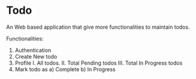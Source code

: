 # Todo
An Web based application that give more functionalities to maintain todos.

Functionalities:
  1. Authentication
  2. Create New todo
  3. Profile 
      I. All todos.
      II. Total Pending todos
      III. Total In Progress todos
  4. Mark todo as a) Complete b) In Progress
